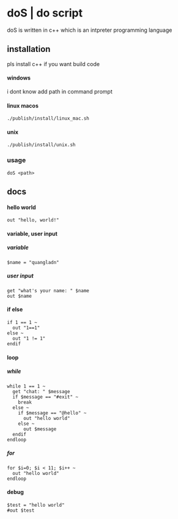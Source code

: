 # doS | do script

doS is written in c++ which is an intpreter programming language

## installation
pls install c++ if you want build code

#### windows
i dont know add path in command prompt

#### linux macos
```
./publish/install/linux_mac.sh
```

#### unix
```
./publish/install/unix.sh
```

### usage
```
doS <path>
```

## docs

#### hello world
```
out "hello, world!"
```

#### variable, user input

##### variable
```
$name = "quangladn"
```

##### user input
```
get "what's your name: " $name
out $name
```

#### if else
```
if 1 == 1 ~
  out "1==1"
else ~
  out "1 != 1"
endif
```
#### loop

##### while
```
while 1 == 1 ~
  get "chat: " $message
  if $message == "#exit" ~
    break
  else ~
    if $message == "@hello" ~
      out "hello world"
    else ~
      out $message
  endif
endloop
```

##### for
```
for $i=0; $i < 11; $i++ ~
  out "hello world"
endloop
```

#### debug
```
$test = "hello world"
#out $test
```
